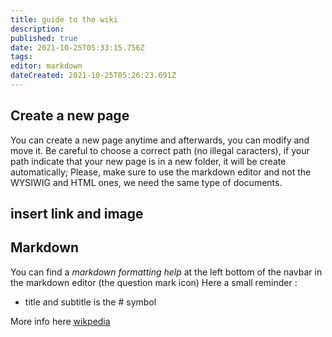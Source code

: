 ```yaml
---
title: guide to the wiki
description: 
published: true
date: 2021-10-25T05:33:15.756Z
tags: 
editor: markdown
dateCreated: 2021-10-25T05:26:23.691Z
---
```


## Create a new page

You can create a new page anytime and afterwards, you can modify and move it.
Be careful to choose a correct path (no illegal caracters), if your path indicate that your new page is in a new folder, it will be create automatically;
Please, make sure to use the markdown editor and not the WYSIWIG and HTML ones, we need the same type of documents.

## insert link and image


## Markdown
You can find a *markdown formatting help* at the left bottom of the navbar in the markdown editor (the question mark icon)
Here a small reminder :
-	title and subtitle is the # symbol

More info here [wikpedia](https://en.wikipedia.org/wiki/Markdown)
